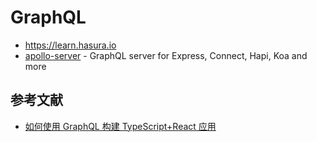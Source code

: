 # GraphQL

- https://learn.hasura.io
- [apollo-server](https://github.com/apollographql/apollo-server) - GraphQL server for Express, Connect, Hapi, Koa and more

## 参考文献

- [如何使用 GraphQL 构建 TypeScript+React 应用](https://mp.weixin.qq.com/s/VUWxVjFQ7TBSUw_I7iEp7w)
